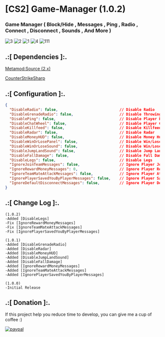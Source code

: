 # [CS2] Game-Manager (1.0.2)

### Game Manager ( Block/Hide , Messages , Ping , Radio , Connect , Disconnect , Sounds , And More )

![3](https://github.com/oqyh/cs2-Game-Manager/assets/48490385/76d08c47-d838-4867-8410-06b7c8249add)
![2](https://github.com/oqyh/cs2-Game-Manager/assets/48490385/1d2c9311-3092-4c49-8198-b37d3cb65890)
![1](https://github.com/oqyh/cs2-Game-Manager/assets/48490385/65c8b2d0-045a-46d2-b75a-a2c235fc6a26)
![4](https://github.com/oqyh/cs2-Game-Manager/assets/48490385/138b8ff5-df2e-4c3a-a85a-f8996aeda63b)
![111](https://github.com/oqyh/cs2-Game-Manager/assets/48490385/52c68d54-9981-4c7e-898d-1f423caa621e)


## .:[ Dependencies ]:.
[Metamod:Source (2.x)](https://www.sourcemm.net/downloads.php/?branch=master)

[CounterStrikeSharp](https://github.com/roflmuffin/CounterStrikeSharp/releases)

## .:[ Configuration ]:.
```json
{
  "DisableRadio": false,                            // Disable Radio
  "DisableGrenadeRadio": false,                     // Disable Throwing Grenade Radio
  "DisablePing": false,                             // Disable Player Ping
  "DisableChatWheel": false,                        // Disable Player ChatWheel
  "DisableKillfeed": false,                         // Disable Killfeed
  "DisableRadar": false,                            // Disable Radar
  "DisableMoneyHUD": false,                         // Disable Money Hud
  "DisableWinOrLosePanel": false,                   // Disable Win/Lose/DRAW Panel
  "DisableWinOrLoseSound": false,                   // Disable Win/Lose/DRAW Sound
  "DisableJumpLandSound": false,                    // Disable Jump Land Sound
  "DisableFallDamage": false,                       // Disable Fall Damage
  "DisableLegs": false,                             // Disable Legs
  "IgnoreJoinTeamMessages": false,                  // Ignore Player Join Team Messages
  "IgnoreRewardMoneyMessages": 0,                   // Ignore Player Reward Money Messages ( 1=Covar [Better Option] , 2= Remove Message Only [[Dont Put 2 Wait For CounterStrikeSharp Update OtherWise Will Crash]])
  "IgnoreTeamMateAttackMessages": false,            // Ignore Player Attack TeamMate Messages ([[Dont Make it True Wait For CounterStrikeSharp Update OtherWise Will Crash]])
  "IgnorePlayerSavedYouByPlayerMessages": false,    // Ignore Player Saved You By Player Messages ([[Dont Make it True Wait For CounterStrikeSharp Update OtherWise Will Crash]])
  "IgnoreDefaultDisconnectMessages": false,         // Ignore Player Default Disconnect Messages
}
```


## .:[ Change Log ]:.
```
(1.0.2)
-Added [DisableLegs]
-Fix [IgnoreRewardMoneyMessages]
-Fix [IgnoreTeamMateAttackMessages]
-Fix [IgnorePlayerSavedYouByPlayerMessages]

(1.0.1)
-Added [DisableGrenadeRadio]
-Added [DisableRadar]
-Added [DisableMoneyHUD]
-Added [DisableJumpLandSound]
-Added [DisableFallDamage]
-Added [IgnoreRewardMoneyMessages]
-Added [IgnoreTeamMateAttackMessages]
-Added [IgnorePlayerSavedYouByPlayerMessages]

(1.0.0)
-Initial Release
```

## .:[ Donation ]:.

If this project help you reduce time to develop, you can give me a cup of coffee :)

[![paypal](https://www.paypalobjects.com/en_US/i/btn/btn_donateCC_LG.gif)](https://paypal.me/oQYh)
